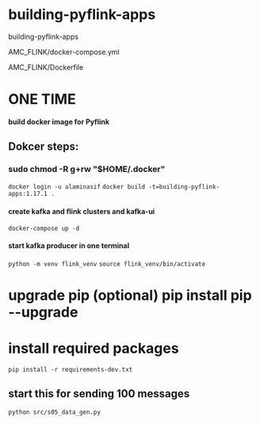 # building-pyflink-apps
building-pyflink-apps

AMC_FLINK/docker-compose.yml

AMC_FLINK/Dockerfile

# ONE TIME
#### build docker image for Pyflink
## Dokcer steps:
### sudo chmod -R g+rw "$HOME/.docker"
`docker login -u alaminasif`
`docker build -t=building-pyflink-apps:1.17.1 .`

#### create kafka and flink clusters and kafka-ui
`docker-compose up -d`


#### start kafka producer in one terminal
`python -m venv flink_venv`
`source flink_venv/bin/activate`


# upgrade pip (optional) pip install pip --upgrade
# install required packages
`pip install -r requirements-dev.txt`

## start this for sending 100 messages
`python src/s05_data_gen.py`